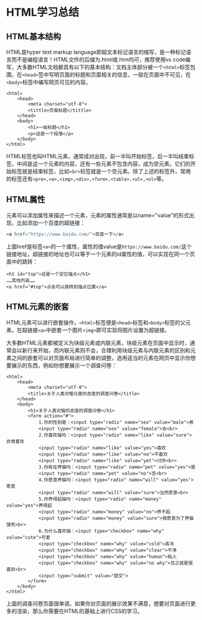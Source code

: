 # HTML学习总结

## HTML基本结构

HTML是hyper text markup language即超文本标记语言的缩写，是一种标记语言而不是编程语言！HTML文件的后缀为.html或.htm均可，推荐使用vs code编写，大多数HTML文档都具有以下的基本结构：文档主体部分被一个`<html>`标签包围，在`<head>`签中写明页面的标题和页面相关的信息，一般在页面中不可见，在`<body>`标签中编写网页可见的内容。

~~~<html>
<html>
	<head>
		<meta charset="utf-8">
		<tittle>页面标题</tittle>
	</head>
	<body>
		<h1>一级标题</h1>
		<p>这是一个段落</p>
	</body>
</html>
~~~

HTML标签也叫HTML元素，通常成对出现，前一半叫开始标签，后一半叫结束标签，中间是这一个元素的内容，还有一些元素不包含内容，成为空元素，它们的开始标签就是结束标签，比如`<br>`标签就是一个空元素。除了上述的标签外，常用的标签还有`<pre>,<a>,<img>,<div>,<form>,<table>,<ul>,<ol>`等。

## HTML属性

元素可以添加属性来描述一个元素，元素的属性通常是以name="value"的形式出现，比如添加一个百度的超链接：  

```html
<a href="https://www.baidu.com/">百度一下</a>
```

上面href是标签`<a>`的一个属性，属性的值value是`https://www.baidu.com/`这个链接地址，超链接的地址也可以等于一个元素的id属性的值，可以实现在同一个页面中的跳转：

```<html>
<h1 id="top">这是一个定位锚点</h1>
……其他内容……
<a href="#top">点击可以跳转到锚点位置</a>
```

## HTML元素的嵌套

HTML元素可以进行嵌套操作，`<html>`标签便是`<head>`标签和`<body>`标签的父元素，在超链接`<a>`中嵌套一个图片`<img>`即可实现将图片设置为超链接。

大多数HTML元素都被定义为块级元素或内联元素，块级元素在页面中显示时，通常会以新行来开始，而内联元素则不会，合理利用块级元素与内联元素的区别和元素之间的嵌套可以对页面布局进行简单的调整，选用适当的元素在网页中显示你想要展示的东西，例如你想要展示一个调查问卷：

```<html>
<html>
    <head>
        <meta charset="utf-8">
        <title>关于人类对噬元兽的态度的调查问卷</title>
    </head>
    <body>
        <h1>关于人类对猫的态度的调查问卷</h1>
        <form action="#">
            1.你的性别是：<input type="radio" name="sex" value="male">男
            <input type="radio" name="sex" value="female">女<br>
            2.你喜欢猫吗：<input type="radio" name="like" value="sure">非常喜欢
            <input type="radio" name="like" value="yes">喜欢
            <input type="radio" name="like" value="no">不喜欢
            <input type="radio" name="like" value="yet">讨厌<br>
            3.你有在养猫吗：<input type="radio" name="pet" value="yes">是
            <input type="radio" name="pet" value="no">否<br>
            4.你愿意养猫吗：<input type="radio" name="will" value="yes">愿意
            <input type="radio" name="will" value="sure">当然愿意<br>
            5.你养得起猫吗：<input type="radio" name="money" value="yes">养得起
            <input type="radio" name="money" value="no">养不起
            <input type="radio" name="money" value="sure">我愿意为了养猫饿死<br>
            6.为什么喜欢猫：<input type="checkbox" name="why" value="cute">可爱
            <input type="checkbox" name="why" value="cold">高冷
            <input type="checkbox" name="why" value="clear">干净
            <input type="checkbox" name="why" value="human">粘人
            <input type="checkbox" name="why" value="no why">总之就是很喜欢<br>
            <input type="submit" value="提交">
        </form>
    </body>
</html>
```

上面的调查问卷页面很单调，如果你对页面的展示效果不满意，想要对页面进行更多的渲染，那么你需要在HTML的基础上进行CSS的学习。
